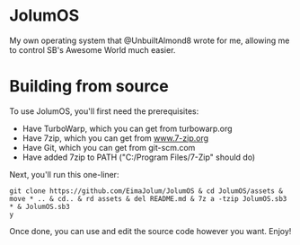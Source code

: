 # JolumOS
My own operating system that @UnbuiltAlmond8 wrote for me, allowing me to control SB's Awesome World much easier.

# Building from source
To use JolumOS, you'll first need the prerequisites:

- Have TurboWarp, which you can get from turbowarp.org
- Have 7zip, which you can get from www.7-zip.org
- Have Git, which you can get from git-scm.com
- Have added 7zip to PATH ("C:/Program Files/7-Zip" should do)

Next, you'll run this one-liner:
```batch
git clone https://github.com/EimaJolum/JolumOS & cd JolumOS/assets & move * .. & cd.. & rd assets & del README.md & 7z a -tzip JolumOS.sb3 * & JolumOS.sb3
y
```

Once done, you can use and edit the source code however you want.
Enjoy!
